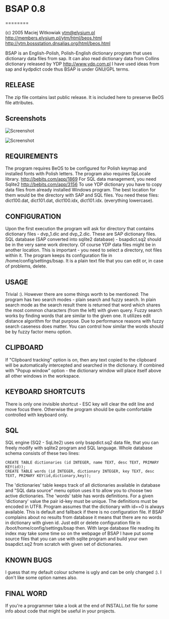 
# BSAP 0.8
========

(c) 2005 Maciej Witkowiak <ytm@elysium.pl>
http://members.elysium.pl/ytm/html/beos.html
http://ytm.bossstation.dnsalias.org/html/beos.html

BSAP is an English-Polish, Polish-English dictionary program that uses dictionary data files
from sap. It can also read dictionary data from Collins dictionary released by YDP
http://www.ydp.com.pl
I have used ideas from sap and kydpdict code thus BSAP is under GNU/GPL terms.

## RELEASE
The zip file contains last public release. It is included here to preserve BeOS file attributes.

## Screenshots

![Screenshot](/images/bsap1.png?raw=true "BSAP")

![Screenshot](/images/bsap2-clip.png?raw=true "Example of clipboard tracking")


## REQUIREMENTS
The program requires BeOS to be configured for Polish keymap and installed fonts with Polish
letters.
The program also requires SpLocale library. http://bebits.com/app/1869
For SQL data management, you need Sqlite2 http://bebits.com/app/3156
To use YDP dictionary you have to copy data files from already installed Windows program.
The best location for them would be the directory with SAP and SQL files. You need these files:
dict100.dat, dict101.dat, dict100.idx, dict101.idx. (everything lowercase).

## CONFIGURATION
Upon the first execution the program will ask for directory that contains dictionary files -
dvp_1.dic and dvp_2.dic. These are SAP dictionary files. SQL database (SAP converted into
sqlite2 database) - bsapdict.sq2 should be in the very same work directory.
Of course YDP data files might be in another location.
This is important - you need to select a directory, not files within it.
The program keeps its configuration file in /home/config/settings/bsap. It is a plain text file
that you can edit or, in case of problems, delete.

## USAGE
Trivial :). However there are some things worth to be mentioned:
The program has two search modes - plain search and fuzzy search.
In plain search mode as the search result there is returned that word which shares the most
common characters (from the left) with given query.
Fuzzy search works by finding words that are similar to the given one. It utilizes edit distance
algorithm for that purpose. Due to performance reasons with fuzzy search caseness does
matter. You can control how similar the words should be by fuzzy factor menu option.

## CLIPBOARD
If "Clipboard tracking" option is on, then any text copied to the clipboard will be automatically
intercepted and searched in the dictionary. If combined with "Popup window" option - the
dictionary window will place itself above all other windows in the workspace.

## KEYBOARD SHORTCUTS
There is only one invisible shortcut - ESC key will clear the edit line and move focus there.
Otherwise the program should be quite comfortable controlled with keyboard only.

## SQL
SQL engine (SQ2 - SqLite2) uses only bsapdict.sq2 data file, that you can freely modify with
sqlite2 program and SQL language. Whole database schema consists of these two lines:
```
CREATE TABLE dictionaries (id INTEGER, name TEXT, desc TEXT, PRIMARY KEY(id));
CREATE TABLE words (id INTEGER, dictionary INTEGER, key TEXT, desc TEXT, PRIMARY KEY(id,dictionary,key));
```
The 'dictionaries' table keeps track of all dictionaries available in database and "SQL data source" menu option uses it to allow you to choose two active dictionaries.
The 'words' table has words definitions. For a given 'dictionary' value the pair id-key must be unique. The definitions must be encoded in UTF8.
Program assumes that the dictionary with id==0 is always available. This is default and fallback
if there is no configuration file.
If BSAP complains about no results from database it means that there are no words in
dictionary with given id. Just edit or delete configuration file in /boot/home/config/settings/bsap
then.
With large database file reading its index may take some time so on the webpage of BSAP
I have put some source files that you can use with sqlite program and build your own
bsapdict.sq2 from scratch with given set of dictionaries.

## KNOWN BUGS
I guess that my default colour scheme is ugly and can be only changed :). I don't like some
option names also.

## FINAL WORD
If you're a programmer take a look at the end of INSTALL.txt file for some info about code that
might be useful in your projects.
